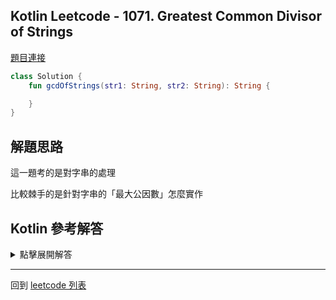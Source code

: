 ## Kotlin Leetcode - 1071. Greatest Common Divisor of Strings

[題目連接](https://leetcode.com/problems/greatest-common-divisor-of-strings/)

```kotlin
class Solution {
    fun gcdOfStrings(str1: String, str2: String): String {

    }
}
```

## 解題思路

這一題考的是對字串的處理

比較棘手的是針對字串的「最大公因數」怎麼實作

## Kotlin 參考解答

<details>
  <summary markdown='span'>點擊展開解答</summary>
    
```kotlin
class Solution {
    fun gcdOfStrings(str1: String, str2: String): String {
        if (str1 + str2 != str2 + str1) return ""
        val gcdVal = gcd(str1.length, str2.length)
        return str2.substring(0, gcdVal)
    }

    fun gcd(p: Int, q: Int): Int {
        return if (q == 0) p else gcd(q, p % q)
    }
}
```

</details>

------

回到 [leetcode 列表](index.md)
